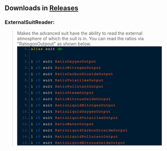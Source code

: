 ## Downloads in [Releases](https://github.com/TerameTechYT/RocketMods/releases/latest)

### ExternalSuitReader:
> Makes the advanced suit have the ability to read the external atmosphere of which the suit is in.
> You can read the ratios via "Ratio*gas*Outpout" as shown below. <br>
![Image](../img/esr.png)